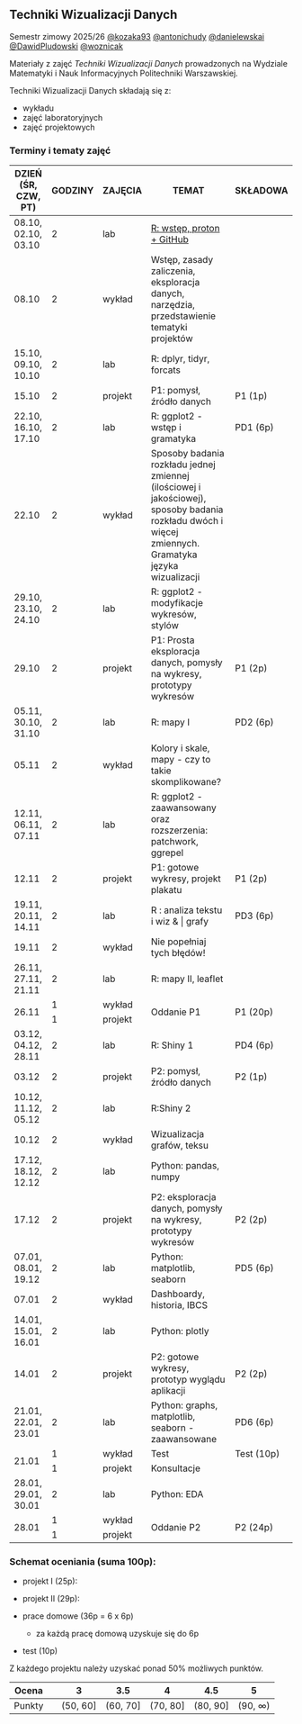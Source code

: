 ## Techniki Wizualizacji Danych

Semestr zimowy 2025/26 [@kozaka93](https://github.com/kozaka93) [@antonichudy](https://github.com/antonichudy) [@danielewskai](https://github.com/danielewskai) [@DawidPludowski](https://github.com/DawidPludowski) [@woznicak](https://github.com/woznicak)

Materiały z zajęć *Techniki Wizualizacji Danych* prowadzonych na Wydziale Matematyki i Nauk Informacyjnych Politechniki Warszawskiej.

Techniki Wizualizacji Danych składają się z:

-   wykładu
-   zajęć laboratoryjnych
-   zajęć projektowych

### Terminy i tematy zajęć 

<table class="tg"><thead>
  <tr>
    <th class="tg-7btt">DZIEŃ (ŚR, CZW, PT)</th>
    <th class="tg-7btt">GODZINY</th>
    <th class="tg-7btt">ZAJĘCIA</th>
    <th class="tg-7btt">TEMAT</th>
    <th class="tg-7btt">SKŁADOWA</th>
  </tr></thead>
<tbody>
  <tr>
    <td class="tg-c3ow">08.10, 02.10, 03.10</td>
    <td class="tg-c3ow">2</td>
    <td class="tg-c3ow">lab</td>
    <td class="tg-c3ow"><a href="https://github.com/kozaka93/2025Z-DataVisualizationTechniques/tree/main/labs/lab01">R: wstęp, proton + GitHub</a></td>
    <td class="tg-c3ow"></td>
  </tr>
  <tr>
    <td class="tg-c3ow">08.10</td>
    <td class="tg-c3ow">2</td>
    <td class="tg-c3ow">wykład</td>
    <td class="tg-c3ow">Wstęp, zasady zaliczenia, eksploracja danych, narzędzia, przedstawienie tematyki projektów</td>
    <td class="tg-c3ow"></td>
  </tr>
  <tr>
    <td class="tg-c3ow">15.10, 09.10, 10.10</td>
    <td class="tg-c3ow">2</td>
    <td class="tg-c3ow">lab</td>
    <td class="tg-c3ow">R: dplyr, tidyr, forcats</td>
    <td class="tg-c3ow"></td>
  </tr>
  <tr>
    <td class="tg-c3ow">15.10</td>
    <td class="tg-c3ow">2</td>
    <td class="tg-c3ow">projekt</td>
    <td class="tg-c3ow">P1: pomysł, źródło danych</td>
    <td class="tg-c3ow">P1 (1p)</td>
  </tr>
  <tr>
    <td class="tg-c3ow">22.10, 16.10, 17.10</td>
    <td class="tg-c3ow">2</td>
    <td class="tg-c3ow">lab</td>
    <td class="tg-c3ow">R: ggplot2 - wstęp i gramatyka</td>
    <td class="tg-c3ow">PD1 (6p)</td>
  </tr>
  <tr>
    <td class="tg-c3ow">22.10</td>
    <td class="tg-c3ow">2</td>
    <td class="tg-c3ow">wykład</td>
    <td class="tg-c3ow">Sposoby badania rozkładu jednej zmiennej (ilościowej i jakościowej), sposoby badania rozkładu dwóch i więcej zmiennych. Gramatyka języka wizualizacji</td>
    <td class="tg-c3ow"></td>
  </tr>
  <tr>
    <td class="tg-c3ow">29.10, 23.10, 24.10</td>
    <td class="tg-c3ow">2</td>
    <td class="tg-c3ow">lab</td>
    <td class="tg-c3ow">R: ggplot2 - modyfikacje wykresów, stylów</td>
    <td class="tg-c3ow"></td>
  </tr>
  <tr>
    <td class="tg-c3ow">29.10</td>
    <td class="tg-c3ow">2</td>
    <td class="tg-c3ow">projekt</td>
    <td class="tg-c3ow">P1: Prosta eksploracja danych, pomysły na wykresy, prototypy wykresów </td>
    <td class="tg-c3ow">P1 (2p)</td>
  </tr>
  <tr>
    <td class="tg-c3ow">05.11, 30.10, 31.10</td>
    <td class="tg-c3ow">2</td>
    <td class="tg-c3ow">lab</td>
    <td class="tg-c3ow">R: mapy I</td>
    <td class="tg-c3ow">PD2 (6p)</td>
  </tr>
  <tr>
    <td class="tg-c3ow">05.11</td>
    <td class="tg-c3ow">2</td>
    <td class="tg-c3ow">wykład</td>
    <td class="tg-c3ow">Kolory i skale, mapy - czy to takie skomplikowane?</td>
    <td class="tg-c3ow"></td>
  </tr>
  <tr>
    <td class="tg-c3ow"> 12.11, 06.11, 07.11</td>
    <td class="tg-c3ow">2</td>
    <td class="tg-c3ow">lab</td>
    <td class="tg-c3ow">R: ggplot2 - zaawansowany oraz rozszerzenia: patchwork, ggrepel</td>
    <td class="tg-c3ow"></td>
  </tr>
  <tr>
    <td class="tg-c3ow">12.11</td>
    <td class="tg-c3ow">2</td>
    <td class="tg-c3ow">projekt</td>
    <td class="tg-c3ow">P1: gotowe wykresy, projekt plakatu </td>
    <td class="tg-c3ow">P1 (2p)</td>
  </tr>
  <tr>
    <td class="tg-c3ow">19.11, 20.11, 14.11</td>
    <td class="tg-c3ow">2</td>
    <td class="tg-c3ow">lab</td>
    <td class="tg-c3ow">R : analiza tekstu i wiz &amp; | grafy</td>
    <td class="tg-c3ow">PD3 (6p)</td>
  </tr>
  <tr>
    <td class="tg-c3ow">19.11</td>
    <td class="tg-c3ow">2</td>
    <td class="tg-c3ow">wykład</td>
    <td class="tg-c3ow">Nie popełniaj tych błędów!</td>
    <td class="tg-c3ow"></td>
  </tr>
  <tr>
    <td class="tg-c3ow">26.11, 27.11, 21.11</td>
    <td class="tg-c3ow">2</td>
    <td class="tg-c3ow">lab</td>
    <td class="tg-c3ow">R: mapy II, leaflet</td>
    <td class="tg-c3ow"></td>
  </tr>
  <tr>
    <td class="tg-c3ow" rowspan="2">26.11</td>
    <td class="tg-c3ow">1</td>
    <td class="tg-c3ow">wykład</td>
    <td class="tg-c3ow" rowspan="2">Oddanie P1</td>
    <td class="tg-c3ow" rowspan="2">P1 (20p)</td>
  </tr>
  <tr>
    <td class="tg-c3ow">1</td>
    <td class="tg-c3ow">projekt</td>
  </tr>
  <tr>
    <td class="tg-c3ow">03.12, 04.12, 28.11</td>
    <td class="tg-c3ow">2</td>
    <td class="tg-c3ow">lab</td>
    <td class="tg-c3ow">R: Shiny 1</td>
    <td class="tg-c3ow">PD4 (6p)</td>
  </tr>
  <tr>
    <td class="tg-c3ow">03.12</td>
    <td class="tg-c3ow">2</td>
    <td class="tg-c3ow">projekt</td>
    <td class="tg-c3ow">P2: pomysł, źródło danych</td>
    <td class="tg-c3ow">P2 (1p)</td>
  </tr>
  <tr>
    <td class="tg-c3ow">10.12, 11.12, 05.12</td>
    <td class="tg-c3ow">2</td>
    <td class="tg-c3ow">lab</td>
    <td class="tg-c3ow">R:Shiny 2</td>
    <td class="tg-c3ow"></td>
  </tr>
  <tr>
    <td class="tg-c3ow">10.12</td>
    <td class="tg-c3ow">2</td>
    <td class="tg-c3ow">wykład</td>
    <td class="tg-c3ow">Wizualizacja grafów, teksu</td>
    <td class="tg-c3ow"></td>
  </tr>
  <tr>
    <td class="tg-c3ow">17.12, 18.12, 12.12</td>
    <td class="tg-c3ow">2</td>
    <td class="tg-c3ow">lab</td>
    <td class="tg-c3ow">Python: pandas, numpy</td>
    <td class="tg-c3ow"></td>
  </tr>
  <tr>
    <td class="tg-c3ow">17.12</td>
    <td class="tg-c3ow">2</td>
    <td class="tg-c3ow">projekt</td>
    <td class="tg-c3ow">P2: eksploracja danych, pomysły na wykresy, prototypy wykresów</td>
    <td class="tg-c3ow">P2 (2p)</td>
  </tr>
  <tr>
    <td class="tg-c3ow">07.01, 08.01, 19.12</td>
    <td class="tg-c3ow">2</td>
    <td class="tg-c3ow">lab</td>
    <td class="tg-c3ow">Python: matplotlib, seaborn</td>
    <td class="tg-c3ow">PD5 (6p)</td>
  </tr>
  <tr>
    <td class="tg-c3ow">07.01</td>
    <td class="tg-c3ow">2</td>
    <td class="tg-c3ow">wykład</td>
    <td class="tg-c3ow">Dashboardy, historia, IBCS</td>
    <td class="tg-c3ow"></td>
  </tr>
  <tr>
    <td class="tg-c3ow">14.01, 15.01, 16.01</td>
    <td class="tg-c3ow">2</td>
    <td class="tg-c3ow">lab</td>
    <td class="tg-c3ow">Python: plotly</td>
    <td class="tg-c3ow"></td>
  </tr>
  <tr>
    <td class="tg-c3ow">14.01</td>
    <td class="tg-c3ow">2</td>
    <td class="tg-c3ow">projekt</td>
    <td class="tg-c3ow">P2: gotowe wykresy, prototyp wyglądu aplikacji</td>
    <td class="tg-c3ow">P2 (2p)</td>
  </tr>
  <tr>
    <td class="tg-c3ow">21.01, 22.01, 23.01</td>
    <td class="tg-c3ow">2</td>
    <td class="tg-c3ow">lab</td>
    <td class="tg-c3ow">Python: graphs, matplotlib, seaborn - zaawansowane</td>
    <td class="tg-c3ow">PD6 (6p)</td>
  </tr>
  <tr>
    <td class="tg-c3ow" rowspan="2">21.01</td>
    <td class="tg-c3ow">1</td>
    <td class="tg-c3ow">wykład</td>
    <td class="tg-c3ow">Test</td>
    <td class="tg-c3ow">Test (10p)</td>
  </tr>
  <tr>
    <td class="tg-c3ow">1</td>
    <td class="tg-c3ow">projekt</td>
    <td class="tg-c3ow">Konsultacje</td>
    <td class="tg-c3ow"></td>
  </tr>
  <tr>
    <td class="tg-c3ow">28.01, 29.01, 30.01</td>
    <td class="tg-c3ow">2</td>
    <td class="tg-c3ow">lab</td>
    <td class="tg-c3ow">Python: EDA</td>
    <td class="tg-c3ow"></td>
  </tr>
  <tr>
    <td class="tg-c3ow" rowspan="2">28.01</td>
    <td class="tg-c3ow">1</td>
    <td class="tg-c3ow">wykład</td>
    <td class="tg-c3ow" rowspan="2">Oddanie P2</td>
    <td class="tg-c3ow" rowspan="2">P2 (24p)</td>
  </tr>
  <tr>
    <td class="tg-c3ow">1</td>
    <td class="tg-c3ow">projekt</td>
  </tr>
</tbody></table>


### Schemat oceniania (suma 100p):

- projekt I (25p):

- projekt II (29p):

- prace domowe (36p = 6 x 6p)
	- za każdą pracę domową uzyskuje się do 6p

- test (10p)
    
    
Z każdego projektu należy uzyskać ponad 50% możliwych punktów.

| Ocena |  | 3 | 3.5 | 4 | 4.5 | 5 |
|:---:| :---: |:---:|:---:|:---:|:---:|:---:|
| Punkty |  | (50, 60] | (60, 70] | (70, 80] | (80, 90] | (90, ∞) |

